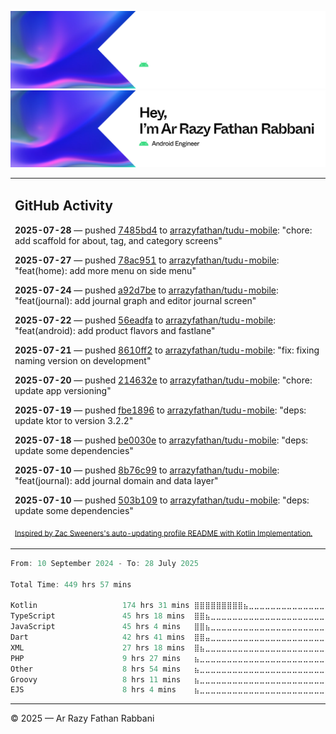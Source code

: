 ![Ar Razy Fathan Rabbani Banner](https://github.com/arrazyfathan/arrazyfathan/blob/main/media/banner-dark.png#gh-dark-mode-only)
![Ar Razy Fathan Rabbani Banner](https://github.com/arrazyfathan/arrazyfathan/blob/main/media/banner-light.png#gh-light-mode-only)

<table><tr><td valign="top" width="100%">    

## GitHub Activity

**2025-07-28** — pushed [7485bd4](https://github.com/arrazyfathan/tudu-mobile/commits/7485bd438925f9c026f276d93173e2494c653baf) to [arrazyfathan/tudu-mobile](https://github.com/arrazyfathan/tudu-mobile): "chore: add scaffold for about, tag, and category screens"

**2025-07-27** — pushed [78ac951](https://github.com/arrazyfathan/tudu-mobile/commits/78ac95188ebef4f00cd2b39911530728ace5062b) to [arrazyfathan/tudu-mobile](https://github.com/arrazyfathan/tudu-mobile): "feat(home): add more menu on side menu"

**2025-07-24** — pushed [a92d7be](https://github.com/arrazyfathan/tudu-mobile/commits/a92d7bea9ed6ae491d34a1debd8ecf8daeca3d4a) to [arrazyfathan/tudu-mobile](https://github.com/arrazyfathan/tudu-mobile): "feat(journal): add journal graph and editor journal screen"

**2025-07-22** — pushed [56eadfa](https://github.com/arrazyfathan/tudu-mobile/commits/56eadfabb00076c3719c59536420be1674044410) to [arrazyfathan/tudu-mobile](https://github.com/arrazyfathan/tudu-mobile): "feat(android): add product flavors and fastlane"

**2025-07-21** — pushed [8610ff2](https://github.com/arrazyfathan/tudu-mobile/commits/8610ff2cb8b44e246659eadb6666e4b2acc3444f) to [arrazyfathan/tudu-mobile](https://github.com/arrazyfathan/tudu-mobile): "fix: fixing naming version on development"

**2025-07-20** — pushed [214632e](https://github.com/arrazyfathan/tudu-mobile/commits/214632e17d5d3fcc43536807edff8f1341f13563) to [arrazyfathan/tudu-mobile](https://github.com/arrazyfathan/tudu-mobile): "chore: update app versioning"

**2025-07-19** — pushed [fbe1896](https://github.com/arrazyfathan/tudu-mobile/commits/fbe1896cdce59e327f81fa2cd0a9cba90e87f665) to [arrazyfathan/tudu-mobile](https://github.com/arrazyfathan/tudu-mobile): "deps: update ktor to version 3.2.2"

**2025-07-18** — pushed [be0030e](https://github.com/arrazyfathan/tudu-mobile/commits/be0030e2dd72349fa5113c32ab5f710b527a3b5f) to [arrazyfathan/tudu-mobile](https://github.com/arrazyfathan/tudu-mobile): "deps: update some dependencies"

**2025-07-10** — pushed [8b76c99](https://github.com/arrazyfathan/tudu-mobile/commits/8b76c99bfb1df389d5e86a6c9bd2d7c72d45cb10) to [arrazyfathan/tudu-mobile](https://github.com/arrazyfathan/tudu-mobile): "feat(journal): add journal domain and data layer"

**2025-07-10** — pushed [503b109](https://github.com/arrazyfathan/tudu-mobile/commits/503b109203235d795afcbaf26779b2954a226223) to [arrazyfathan/tudu-mobile](https://github.com/arrazyfathan/tudu-mobile): "deps: update some dependencies"
                
<sub><a href="https://github.com/ZacSweers/ZacSweers/">Inspired by Zac Sweeners's auto-updating profile README with Kotlin Implementation.</a></sub>
</table>

<!--START_SECTION:waka-->

```kotlin
From: 10 September 2024 - To: 28 July 2025

Total Time: 449 hrs 57 mins

Kotlin                   174 hrs 31 mins ⣿⣿⣿⣿⣿⣿⣿⣿⣿⣦⣀⣀⣀⣀⣀⣀⣀⣀⣀⣀⣀⣀⣀⣀⣀   38.03 %
TypeScript               45 hrs 18 mins  ⣿⣿⣦⣀⣀⣀⣀⣀⣀⣀⣀⣀⣀⣀⣀⣀⣀⣀⣀⣀⣀⣀⣀⣀⣀   09.87 %
JavaScript               45 hrs 4 mins   ⣿⣿⣦⣀⣀⣀⣀⣀⣀⣀⣀⣀⣀⣀⣀⣀⣀⣀⣀⣀⣀⣀⣀⣀⣀   09.82 %
Dart                     42 hrs 41 mins  ⣿⣿⣤⣀⣀⣀⣀⣀⣀⣀⣀⣀⣀⣀⣀⣀⣀⣀⣀⣀⣀⣀⣀⣀⣀   09.30 %
XML                      27 hrs 18 mins  ⣿⣦⣀⣀⣀⣀⣀⣀⣀⣀⣀⣀⣀⣀⣀⣀⣀⣀⣀⣀⣀⣀⣀⣀⣀   05.95 %
PHP                      9 hrs 27 mins   ⣦⣀⣀⣀⣀⣀⣀⣀⣀⣀⣀⣀⣀⣀⣀⣀⣀⣀⣀⣀⣀⣀⣀⣀⣀   02.06 %
Other                    8 hrs 54 mins   ⣦⣀⣀⣀⣀⣀⣀⣀⣀⣀⣀⣀⣀⣀⣀⣀⣀⣀⣀⣀⣀⣀⣀⣀⣀   01.94 %
Groovy                   8 hrs 11 mins   ⣦⣀⣀⣀⣀⣀⣀⣀⣀⣀⣀⣀⣀⣀⣀⣀⣀⣀⣀⣀⣀⣀⣀⣀⣀   01.78 %
EJS                      8 hrs 4 mins    ⣦⣀⣀⣀⣀⣀⣀⣀⣀⣀⣀⣀⣀⣀⣀⣀⣀⣀⣀⣀⣀⣀⣀⣀⣀   01.76 %
```

<!--END_SECTION:waka-->

---
© 2025 — Ar Razy Fathan Rabbani